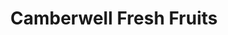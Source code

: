 ---
title: "Camberwell Fresh Fruits"
url: /camberwell/camberwell-fresh-fruits/
shop: greengrocer
---